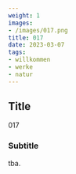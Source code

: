 ```yaml
---
weight: 1
images:
- /images/017.png
title: 017
date: 2023-03-07
tags:
- willkommen
- werke
- natur
---
```


## Title
017

### Subtitle
tba.